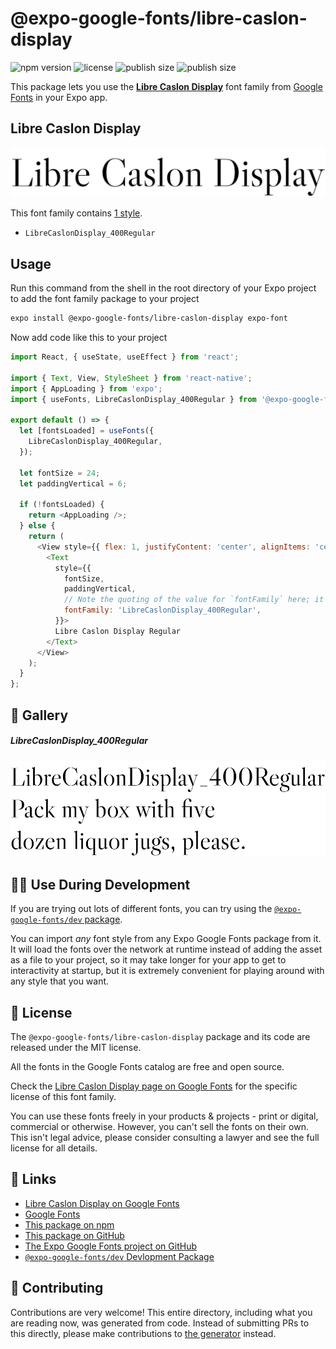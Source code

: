 # @expo-google-fonts/libre-caslon-display

![npm version](https://flat.badgen.net/npm/v/@expo-google-fonts/libre-caslon-display)
![license](https://flat.badgen.net/github/license/expo/google-fonts)
![publish size](https://flat.badgen.net/packagephobia/install/@expo-google-fonts/libre-caslon-display)
![publish size](https://flat.badgen.net/packagephobia/publish/@expo-google-fonts/libre-caslon-display)

This package lets you use the [**Libre Caslon Display**](https://fonts.google.com/specimen/Libre+Caslon+Display) font family from [Google Fonts](https://fonts.google.com/) in your Expo app.

## Libre Caslon Display

![Libre Caslon Display](./font-family.png)

This font family contains [1 style](#-gallery).

- `LibreCaslonDisplay_400Regular`

## Usage

Run this command from the shell in the root directory of your Expo project to add the font family package to your project
```sh
expo install @expo-google-fonts/libre-caslon-display expo-font
```

Now add code like this to your project
```js
import React, { useState, useEffect } from 'react';

import { Text, View, StyleSheet } from 'react-native';
import { AppLoading } from 'expo';
import { useFonts, LibreCaslonDisplay_400Regular } from '@expo-google-fonts/libre-caslon-display';

export default () => {
  let [fontsLoaded] = useFonts({
    LibreCaslonDisplay_400Regular,
  });

  let fontSize = 24;
  let paddingVertical = 6;

  if (!fontsLoaded) {
    return <AppLoading />;
  } else {
    return (
      <View style={{ flex: 1, justifyContent: 'center', alignItems: 'center' }}>
        <Text
          style={{
            fontSize,
            paddingVertical,
            // Note the quoting of the value for `fontFamily` here; it expects a string!
            fontFamily: 'LibreCaslonDisplay_400Regular',
          }}>
          Libre Caslon Display Regular
        </Text>
      </View>
    );
  }
};

```

## 🔡 Gallery

##### LibreCaslonDisplay_400Regular
![LibreCaslonDisplay_400Regular](./LibreCaslonDisplay_400Regular.ttf.png)


## 👩‍💻 Use During Development

If you are trying out lots of different fonts, you can try using the [`@expo-google-fonts/dev` package](https://github.com/expo/google-fonts/tree/master/font-packages/dev#readme).

You can import *any* font style from any Expo Google Fonts package from it. It will load the fonts
over the network at runtime instead of adding the asset as a file to your project, so it may take longer
for your app to get to interactivity at startup, but it is extremely convenient
for playing around with any style that you want.

## 📖 License

The `@expo-google-fonts/libre-caslon-display` package and its code are released under the MIT license.

All the fonts in the Google Fonts catalog are free and open source.

Check the [Libre Caslon Display page on Google Fonts](https://fonts.google.com/specimen/Libre+Caslon+Display) for the specific license of this font family.

You can use these fonts freely in your products & projects - print or digital, commercial or otherwise. However, you can't sell the fonts on their own. This isn't legal advice, please consider consulting a lawyer and see the full license for all details.

## 🔗 Links

- [Libre Caslon Display on Google Fonts](https://fonts.google.com/specimen/Libre+Caslon+Display)
- [Google Fonts](https://fonts.google.com/)
- [This package on npm](https://www.npmjs.com/package/@expo-google-fonts/libre-caslon-display)
- [This package on GitHub](https://github.com/expo/google-fonts/tree/master/font-packages/libre-caslon-display)
- [The Expo Google Fonts project on GitHub](https://github.com/expo/google-fonts)
- [`@expo-google-fonts/dev` Devlopment Package](https://github.com/expo/google-fonts/tree/master/font-packages/dev)

## 🤝 Contributing

Contributions are very welcome! This entire directory, including what you are reading now, was generated from code. Instead of submitting PRs to this directly, please make contributions to [the generator](https://github.com/expo/google-fonts/tree/master/packages/generator) instead.
